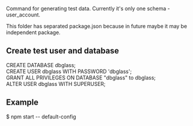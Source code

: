 Command for generating test data. Currently it's only one schema -
user_account.

This folder has separated package.json because in future maybe
it may be independent package.

## Create test user and database
CREATE DATABASE dbglass;  
CREATE USER dbglass WITH PASSWORD 'dbglass';  
GRANT ALL PRIVILEGES ON DATABASE "dbglass" to dbglass;  
ALTER USER dbglass WITH SUPERUSER;  


## Example
$ npm start -- default-config
